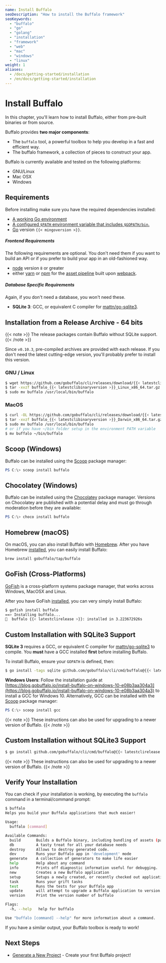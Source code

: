 ```yaml
---
name: Install Buffalo
seoDescription: "How to install the Buffalo framework"
seoKeywords: 
  - "buffalo"
  - "go"
  - "golang"
  - "installation"
  - "framework"
  - "web"
  - "mac"
  - "windows"
  - "linux"
weight: 1
aliases:
  - /docs/getting-started/installation
  - /en/docs/getting-started/installation
---
```


# Install Buffalo

In this chapter, you'll learn how to install Buffalo, either from pre-built binaries or from source.

Buffalo provides **two major components**:
* The `buffalo` tool, a powerful toolbox to help you develop in a fast and efficient way.
* The buffalo framework, a collection of pieces to construct your app.

Buffalo is currently available and tested on the following platforms:
* GNU/Linux
* Mac OSX
* Windows

## Requirements

Before installing make sure you have the required dependencies installed:

* [A working Go environment](http://gopherguides.com/before-you-come-to-class)
* [A configured `$PATH` environment variable that includes `$GOPATH/bin`.](https://golang.org/doc/code.html#GOPATH)
* [Go](https://golang.org) version `{{< mingoversion >}}`.

##### Frontend Requirements

The following requirements are optional. You don't need them if you want to build an API or if you prefer to build your app in an old-fashioned way.

* [node](https://github.com/nodejs/node) version `8` or greater
* either [yarn](https://yarnpkg.com/en/) or [npm](https://github.com/npm/npm) for the [asset pipeline](/documentation/frontend-layer/assets) built upon [webpack](https://github.com/webpack/webpack).

##### Database Specific Requirements

Again, if you don't need a database, you won't need these.

* **SQLite 3**: GCC, or equivalent C compiler for [mattn/go-sqlite3](https://github.com/mattn/go-sqlite3).

## Installation from a Release Archive - 64 bits

{{< note >}}
The release packages contain Buffalo without SQLite support.
{{< /note >}}

Since `v0.10.3`, pre-compiled archives are provided with each release. If you don't need the latest cutting-edge version, you'll probably prefer to install this version.

### GNU / Linux

```sh
$ wget https://github.com/gobuffalo/cli/releases/download/{{< latestclirelease >}}/buffalo_{{< latestclibinaryversion >}}_Linux_x86_64.tar.gz
$ tar -xvzf buffalo_{{< latestclibinaryversion >}}_Linux_x86_64.tar.gz
$ sudo mv buffalo /usr/local/bin/buffalo
```

### MacOS

```sh
$ curl -OL https://github.com/gobuffalo/cli/releases/download/{{< latestclirelease >}}/buffalo_{{< latestclibinaryversion >}}_Darwin_x86_64.tar.gz
$ tar -xvzf buffalo_{{< latestclibinaryversion >}}_Darwin_x86_64.tar.gz
$ sudo mv buffalo /usr/local/bin/buffalo
# or if you have ~/bin folder setup in the environment PATH variable
$ mv buffalo ~/bin/buffalo
```

## Scoop (Windows)
Buffalo can be installed using the [Scoop](http://scoop.sh/) package manager:

```powershell
PS C:\> scoop install buffalo
```

## Chocolatey (Windows)
Buffalo can be installed using the [Chocolatey](https://chocolatey.org/packages/buffalo) package manager. Versions on Chocolatey are published with a potential delay and must go through moderation before they are available:

```powershell
PS C:\> choco install buffalo
```

## Homebrew (macOS)

On macOS, you can also install Buffalo with [Homebrew](https://brew.sh/). After you have Homebrew [installed](https://docs.brew.sh/Installation), you can easily install Buffalo:

```sh
brew install gobuffalo/tap/buffalo
```

## GoFish (Cross-Platforms)

[GoFish](https://gofi.sh/index.html) is a cross-platform systems package manager, that works across Windows, MacOSX and Linux.

After you have GoFish [installed](https://gofi.sh/index.html#install), you can very simply install Buffalo:

```sh
$ gofish install buffalo
==> Installing buffalo...
🐠  buffalo {{< latestclirelease >}}: installed in 3.223672926s
```

## Custom Installation **with** SQLite3 Support

**SQLite 3** requires a GCC, or equivalent C compiler for [mattn/go-sqlite3](https://github.com/mattn/go-sqlite3) to compile. You **must** have a GCC installed **first** before installing Buffalo.

To install Buffalo, ensure your `GOPATH` is defined, then:

```sh
$ go install -tags sqlite github.com/gobuffalo/cli/cmd/buffalo@{{< latestclirelease >}}
```

**Windows Users**: Follow the installation guide at [https://blog.gobuffalo.io/install-buffalo-on-windows-10-e08b3aa304a3](https://blog.gobuffalo.io/install-buffalo-on-windows-10-e08b3aa304a3) to install a GCC for Windows 10. Alternatively, GCC can be installed with the [Scoop](http://scoop.sh/) package manager:

```powershell
PS C:\> scoop install gcc
```

{{< note >}}
These instructions can also be used for upgrading to a newer version of Buffalo.
{{< /note >}}

## Custom Installation **without** SQLite3 Support

```sh
$ go install github.com/gobuffalo/cli/cmd/buffalo@{{< latestclirelease >}}
```

{{< note >}}
These instructions can also be used for upgrading to a newer version of Buffalo.
{{< /note >}}

## Verify Your Installation

You can check if your installation is working, by executing the `buffalo` command in a terminal/command prompt:

```sh
$ buffalo
Helps you build your Buffalo applications that much easier!

Usage:
  buffalo [command]

Available Commands:
  build       Builds a Buffalo binary, including bundling of assets (packr & webpack)
  db          A tasty treat for all your database needs
  destroy     Allows to destroy generated code.
  dev         Runs your Buffalo app in 'development' mode
  generate    A collection of generators to make life easier
  help        Help about any command
  info        Prints off diagnostic information useful for debugging.
  new         Creates a new Buffalo application
  setup       Setups a newly created, or recently checked out application.
  task        Runs your grift tasks
  test        Runs the tests for your Buffalo app
  update      will attempt to upgrade a Buffalo application to version {{< latestclirelease >}}
  version     Print the version number of buffalo

Flags:
  -h, --help   help for buffalo

Use "buffalo [command] --help" for more information about a command.
```

If you have a similar output, your Buffalo toolbox is ready to work!

## Next Steps

* [Generate a New Project](/documentation/getting_started/new-project) - Create your first Buffalo project!
